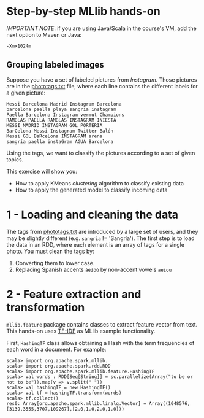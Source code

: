 # Step-by-step MLlib hands-on

*IMPORTANT NOTE*: if you are using Java/Scala in the course's VM, add the next option to Maven or Java:

    -Xmx1024m
    
## Grouping labeled images

Suppose you have a set of labeled pictures from _Instagram_. Those pictures are in the [phototags.txt](phototags.txt) file, where
each line contains the different labels for a given picture:

    Messi Barcelona Madrid Instagram Barcelona
    barcelona paella playa sangria instagram
    Paella Barcelona Instagram vermut Champions
    RAMBLAS PAELLA RAMBLAS INSTAGRAM INIESTA
    MESSI MADRID INSTAGRAM GOL PORTERIA
    BarCelona Messi Instagram Twitter Balón
    Messi GOL BaRceLona INSTAGRAM arena
    sangría paella instaGram AGUA Barcelona

Using the tags, we want to classify the pictures according to a set of given topics.

This exercise will show you:

* How to apply KMeans _clustering_ algorithm to classify existing data
* How to apply the generated model to classify incoming data

# 1 - Loading and cleaning the data

The tags from [phototags.txt](phototags.txt) are introduced by a large set of users, and they may be slightly different
(e.g. `sangria` != 'Sangría'). The first step is to load the data in an RDD, where each element is an array of tags for a single photo.
You must clean the tags by:

1. Converting them to lower case.
2. Replacing Spanish accents `áéíóú` by non-accent vowels `aeiou`

# 2 - Feature extraction and transformation

`mllib.feature` package contains classes to extract feature vector from text. This hands-on uses [TF-IDF](https://en.wikipedia.org/wiki/Tf-idf)
as MLlib example functionality.

First, `HashingTF` class allows obtaining a Hash with the term frequencies of each word in a document. For example:

    scala> import org.apache.spark.mllib._
    scala> import org.apache.spark.rdd.RDD
    scala> import org.apache.spark.mllib.feature.HashingTF
    scala> val words : RDD[Seq[String]] = sc.parallelize(Array("to be or not to be")).map(v => v.split(" "))
    scala> val hashingTF = new HashingTF()
    scala> val tf = hashingTF.transform(words)
    scala> tf.collect()
    res0: Array[org.apache.spark.mllib.linalg.Vector] = Array((1048576,[3139,3555,3707,109267],[2.0,1.0,2.0,1.0]))
